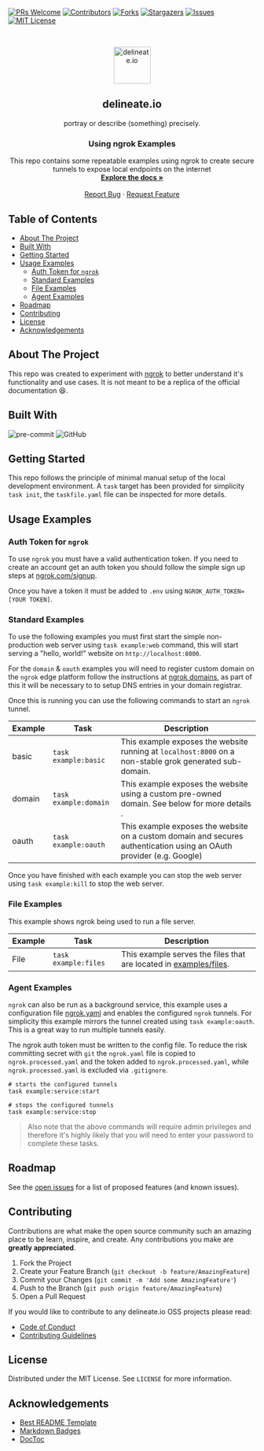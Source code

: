[![PRs Welcome][pr-welcome-shield]][pr-welcome-url]
[![Contributors][contributors-shield]][contributors-url]
[![Forks][forks-shield]][forks-url]
[![Stargazers][stars-shield]][stars-url]
[![Issues][issues-shield]][issues-url]
[![MIT License][license-shield]][license-url]

<!-- PROJECT LOGO -->
<br />
<p align="center">
  <img alt="delineate.io" src="https://github.com/delineateio/.github/blob/master/assets/logo.png?raw=true" height="75" />
  <h2 align="center">delineate.io</h2>
  <p align="center">portray or describe (something) precisely.</p>

  <h3 align="center">Using ngrok Examples</h3>

  <p align="center">
    This repo contains some repeatable examples using ngrok to create secure tunnels to expose local endpoints on the internet
    <br />
    <a href="https://github.com/delineateio/ngrok-example"><strong>Explore the docs »</strong></a>
    <br />
    <br />
    <a href="https://github.com/delineateio/ngrok-example/issues">Report Bug</a>
    ·
    <a href="https://github.com/delineateio/ngrok-example/issues">Request Feature</a>
  </p>
</p>

## Table of Contents

<!-- START doctoc generated TOC please keep comment here to allow auto update -->
<!-- DON'T EDIT THIS SECTION, INSTEAD RE-RUN doctoc TO UPDATE -->

- [About The Project](#about-the-project)
- [Built With](#built-with)
- [Getting Started](#getting-started)
- [Usage Examples](#usage-examples)
  - [Auth Token for `ngrok`](#auth-token-for-ngrok)
  - [Standard Examples](#standard-examples)
  - [File Examples](#file-examples)
  - [Agent Examples](#agent-examples)
- [Roadmap](#roadmap)
- [Contributing](#contributing)
- [License](#license)
- [Acknowledgements](#acknowledgements)

<!-- END doctoc generated TOC please keep comment here to allow auto update -->

<!-- ABOUT THE PROJECT -->
## About The Project

This repo was created to experiment with [ngrok](https://dashboard.ngrok.com/) to better understand it's functionality and use cases.  It is not meant to be a replica of the official documentation :laughing:.

## Built With

![pre-commit](https://img.shields.io/badge/precommit-%235835CC.svg?style=for-the-badge&logo=precommit&logoColor=white)
![GitHub](https://img.shields.io/badge/github-%23121011.svg?style=for-the-badge&logo=github&logoColor=white)

<!-- GETTING STARTED -->
## Getting Started

This repo follows the principle of minimal manual setup of the local development environment.  A `task` target has been provided for simplicity ```task init```, the `taskfile.yaml` file can be inspected for more details.

<!-- USAGE EXAMPLES -->
## Usage Examples

### Auth Token for `ngrok`

To use `ngrok` you must have a valid authentication token.  If you need to create an account get an auth token you should follow the simple sign up steps at [ngrok.com/signup](https://dashboard.ngrok.com/signup).

Once you have a token it must be added to `.env` using `NGROK_AUTH_TOKEN=[YOUR TOKEN]`.

### Standard Examples

To use the following examples you must first start the simple non-production web server using `task example:web` command, this will start serving a "hello, world!" website on `http://localhost:8000`.

For the `domain` & `oauth` examples you will need to register custom domain on the `ngrok` edge platform follow the instructions at [ngrok domains](https://dashboard.ngrok.com/cloud-edge/domains), as part of this it will be necessary to to setup DNS entries in your domain registrar.

Once this is running you can use the following commands to start an `ngrok` tunnel.

| Example | Task | Description |
| --- | --- | --- |
| basic | `task example:basic` | This example exposes the website running at `localhost:8000` on a non-stable grok generated sub-domain.|
| domain | `task example:domain` | This example exposes the website using a custom pre-owned domain.  See below for more details . |
| oauth | `task example:oauth` | This example exposes the website on a custom domain and secures authentication using an OAuth provider (e.g. Google) |

Once you have finished with each example you can stop the web server using `task example:kill` to stop the web server.

### File Examples

This example shows ngrok being used to run a file server.

| Example | Task | Description |
| --- | --- | --- |
| File | `task example:files` | This example serves the files that are located in [examples/files](examples/files). |

### Agent Examples

`ngrok` can also be run as a background service, this example uses a configuration file [ngrok.yaml](examples/ngrok.yaml) and enables the configured `ngrok` tunnels.  For simplicity this example mirrors the tunnel created using `task example:oauth`.  This is a great way to run multiple tunnels easily.

The ngrok auth token must be written to the config file.  To reduce the risk committing secret with `git` the `ngrok.yaml` file is copied to `ngrok.processed.yaml` and the token added to `ngrok.processed.yaml`, while `ngrok.processed.yaml` is excluded via `.gitignore`.

```shell
# starts the configured tunnels
task example:service:start

# stops the configured tunnels
task example:service:stop
```

> Also note that the above commands will require admin privileges and therefore it's highly likely that you will need to enter your password to complete these tasks.

<!-- ROADMAP -->
## Roadmap

See the [open issues](https://github.com/delineateio/ngrok-example/issues) for a list of proposed features (and known issues).

<!-- CONTRIBUTING -->
## Contributing

Contributions are what make the open source community such an amazing place to be learn, inspire, and create. Any contributions you make are **greatly appreciated**.

1. Fork the Project
2. Create your Feature Branch (`git checkout -b feature/AmazingFeature`)
3. Commit your Changes (`git commit -m 'Add some AmazingFeature'`)
4. Push to the Branch (`git push origin feature/AmazingFeature`)
5. Open a Pull Request

If you would like to contribute to any delineate.io OSS projects please read:

* [Code of Conduct](https://github.com/delineateio/.github/blob/master/CODE_OF_CONDUCT.md)
* [Contributing Guidelines](https://github.com/delineateio/.github/blob/master/CONTRIBUTING.md)

<!-- LICENSE -->
## License

Distributed under the MIT License. See `LICENSE` for more information.

<!-- ACKNOWLEDGEMENTS -->
## Acknowledgements

* [Best README Template](https://github.com/othneildrew/Best-README-Template)
* [Markdown Badges](https://github.com/Ileriayo/markdown-badges)
* [DocToc](https://github.com/thlorenz/doctoc)

<!-- MARKDOWN LINKS & IMAGES -->
<!-- https://www.markdownguide.org/basic-syntax/#reference-style-links -->

[pr-welcome-shield]: https://img.shields.io/badge/PRs-welcome-ff69b4.svg?style=for-the-badge&logo=github
[pr-welcome-url]: https://github.com/delineateio/ngrok-example/issues?q=is%3Aissue+is%3Aopen+label%3A%22good+first+issue
[contributors-shield]: https://img.shields.io/github/contributors/delineateio/ngrok-example.svg?style=for-the-badge&logo=github
[contributors-url]: https://github.com/delineateio/ngrok-example/graphs/contributors
[forks-shield]: https://img.shields.io/github/forks/delineateio/ngrok-example.svg?style=for-the-badge&logo=github
[forks-url]: https://github.com/delineateio/ngrok-example/network/members
[stars-shield]: https://img.shields.io/github/stars/delineateio/ngrok-example.svg?style=for-the-badge&logo=github
[stars-url]: https://github.com/delineateio/ngrok-example/stargazers
[issues-shield]: https://img.shields.io/github/issues/delineateio/ngrok-example.svg?style=for-the-badge&logo=github
[issues-url]: https://github.com/delineateio/ngrok-example/issues
[license-shield]: https://img.shields.io/github/license/delineateio/ngrok-example.svg?style=for-the-badge&logo=github
[license-url]: https://github.com/delineateio/ngrok-example/blob/master/LICENSE
